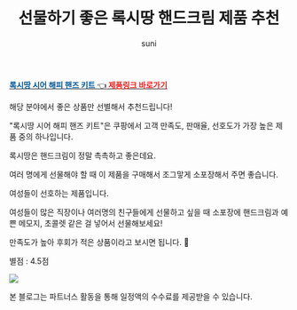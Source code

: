 ﻿---
layout: post
title:  "선물하기 좋은 록시땅 핸드크림 제품 추천"
author: suni
categories: [ 선물 ]
tags: []
image: https://thumbnail9.coupangcdn.com/thumbnails/remote/q89/image/retail/images/88603626646858-2802cf6d-a296-4197-8602-cffd10f824eb.jpg 
description: "쿠팡에서 관련 상품으로 가장 고객 선호도가 높은 제품 중 하나입니다."
---
<a href="https://link.coupang.com/re/AFFSDP?lptag=AF5011742&pageKey=4744079153&itemId=6031464866&vendorItemId=3932653028&traceid=V0-183-37d354274f9e1240"><b><font color='#01579B'>록시땅 시어 해피 핸즈 키트 </font></b>👈<b><font color='#f71919'> 제품링크 바로가기</font></b></a>

해당 분야에서 좋은 상품만 선별해서 추천드립니다!

"록시땅 시어 해피 핸즈 키트"은 쿠팡에서 고객 만족도, 판매율, 선호도가 가장 높은 제품 중의 하나입니다.

록시땅은 핸드크림이 정말 촉촉하고 좋은데요. 

여러 명에게 선물해야 할 때 이 제품을 구매해서 조그맣게 소포장해서 주면 좋습니다. 

여성들이 선호하는 제품입니다. 

여성들이 많은 직장이나 여러명의 친구들에게 선물하고 싶을 때 소포장에 핸드크림과 예쁜 메모지, 초콜렛 같은 걸 넣어서 선물해보세요!

만족도가 높아 후회가 적은 상품이라고 보시면 됩니다. 🙂

별점 : 4.5점

<img src="https://thumbnail7.coupangcdn.com/thumbnails/remote/q89/image/retail/images/2018/09/04/19/6/a1f5db1e-a24d-4731-8691-67ea2947542a.jpg">


본 블로그는 파트너스 활동을 통해 일정액의 수수료를 제공받을 수 있습니다.